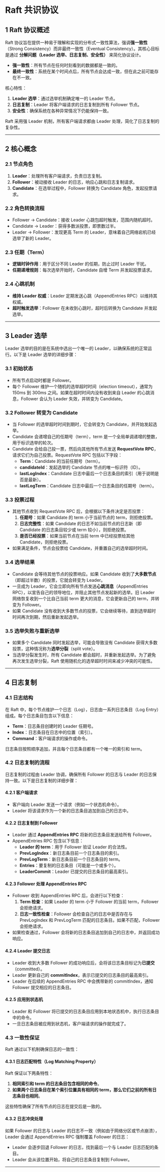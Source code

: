 # Raft 共识协议

## 1 Raft 协议概述

Raft 协议旨在提供一种易于理解和实现的分布式一致性算法，强调**强一致性**（Strong Consistency）而非最终一致性（Eventual Consistency）。其核心目标是通过 **分解问题（Leader 选举、日志复制、安全性）** 来简化协议设计。

- **强一致性**：所有节点在任何时刻看到的数据都是一致的。
- **最终一致性**：系统在某个时间点后，所有节点会达成一致，但在此之前可能存在不一致。

核心特性：

1. **Leader 选举**：通过选举机制确定唯一的 Leader 节点。
2. **日志复制**：Leader 将客户端请求的日志复制到所有 Follower 节点。
3. **安全性**：确保系统在各种异常情况下仍能保持一致。

Raft 采用强 Leader 机制，所有客户端请求都由 Leader 处理，简化了日志复制的复杂性。

---

## 2 核心概念

### 2.1 节点角色

1. **Leader**：处理所有客户端请求，负责日志复制。
2. **Follower**：被动接收 Leader 的日志，响应心跳和日志复制请求。
3. **Candidate**：在选举过程中，Follower 转换为 Candidate 角色，发起投票请求。

### 2.2 角色转换流程

- Follower → Candidate：接收 Leader 心跳包超时触发，范围内随机超时。
- Candidate → Leader：获得多数派投票，即票数过半。
- Leader → Follower：发现更高 Term 的 Leader，意味着自己网络宕机已经选举了新的 Leader。

### 2.3 任期（Term）

- **逻辑时钟作用**：用于区分不同 Leader 的任期，防止过时 Leader 干扰。
- **任期递增规则**：每次选举开始时，Candidate 自增 Term 并发起投票请求。

### 2.4 心跳机制

- **维持 Leader 权威**：Leader 定期发送心跳（AppendEntries RPC）以维持其权威。
- **超时触发选举**：Follower 在未收到心跳时，超时后转换为 Candidate 并发起选举。

---

## 3 Leader 选举

Leader 选举的目的是在系统中选出一个唯一的 Leader，以确保系统的正常运行。以下是 Leader 选举的详细步骤：

### 3.1 初始状态

- 所有节点启动时都是 Follower。
- 每个 Follower 维护一个随机的选举超时时间（election timeout），通常为 150ms 到 300ms 之间。如果在超时时间内没有收到来自 Leader 的心跳消息，Follower 会认为 Leader 失效，并转变为 Candidate。

### 3.2 Follower 转变为 Candidate

- 当 Follower 的选举超时时间到期时，它会转变为 Candidate，并开始发起选举。
- Candidate 会递增自己的任期号（term），term 是一个全局单调递增的整数，用于标识选举的轮次。
- Candidate 会给自己投一票，然后向其他所有节点发送 **RequestVote RPC**，请求它们为自己投票。RequestVote RPC 包括以下字段：
    - **Term**：Candidate 的当前任期号（term）。
    - **candidateId**：发起选举的 Candidate 节点的唯一标识符（ID）。
    - **lastLogIndex**：Candidate 日志中最后一个日志条目的索引（用于说明是否是最新）。
    - **lastLogTerm**：Candidate 日志中最后一个日志条目的任期号（term）。

### 3.3 投票过程

- 其他节点收到 RequestVote RPC 后，会根据以下条件决定是否投票：
    1. **任期号**：如果 Candidate 的 term 小于当前节点的 term，则拒绝投票。
    2. **日志完整性**：如果 Candidate 的日志不如当前节点的日志新（即 Candidate 的日志条目较少或 term 较小），则拒绝投票。
    3. **是否已经投票**：如果当前节点在当前 term 中已经投票给其他 Candidate，则拒绝投票。
- 如果满足条件，节点会投票给 Candidate，并重置自己的选举超时时间。

### 3.4 选举结果

- Candidate 会等待其他节点的投票响应。如果 Candidate 收到了**大多数节点**（即超过半数）的投票，它就会转变为 Leader。
- 一旦成为 Leader，它会立即向所有节点发送**心跳消息**（AppendEntries RPC），以宣告自己的领导地位，并阻止其他节点发起新的选举。旧 Leader 网络恢复收到一个比自己当前 term 更大的消息，它会更新自己的 term，并转变为 Follower。
- 如果 Candidate 没有收到大多数节点的投票，它会继续等待，直到选举超时时间再次到期，然后重新发起选举。

### 3.5 选举失败与重新选举

- 如果多个 Candidate 同时发起选举，可能会导致没有 Candidate 获得大多数投票，这种情况称为**选举分裂**（split vote）。
- 当选举分裂发生时，所有 Candidate 都会超时，并重新发起选举。为了避免再次发生选举分裂，Raft 使用随机化的选举超时时间来减少冲突的可能性。

---

## 4 日志复制

### 4.1 日志结构

在 Raft 中，每个节点维护一个日志（Log），日志由一系列日志条目（Log Entry）组成。每个日志条目包含以下信息：

- **Term**：日志条目创建时的 Leader 任期号。
- **Index**：日志条目在日志中的位置（索引）。
- **Command**：客户端请求的操作或命令。

日志条目按照顺序追加，并且每个日志条目都有一个唯一的索引和 term。

### 4.2 日志复制的流程

日志复制的过程由 Leader 协调，确保所有 Follower 的日志与 Leader 的日志保持一致。以下是日志复制的详细步骤：

#### 4.2.1 客户端请求

- 客户端向 Leader 发送一个请求（例如一个状态机命令）。
- Leader 将该请求作为一个新的日志条目追加到自己的日志中。

#### 4.2.2 日志复制到 Follower

- Leader 通过 **AppendEntries RPC** 将新的日志条目发送给所有 Follower。
- AppendEntries RPC 包含以下信息：
    - **Leader 的 term**：用于 Follower 验证 Leader 的合法性。
    - **PrevLogIndex**：新日志条目前一个日志条目的索引。
    - **PrevLogTerm**：新日志条目前一个日志条目的 term。
    - **Entries**：要复制的日志条目（可能是一个或多个）。
    - **LeaderCommit**：Leader 已提交的日志条目的最高索引。

#### 4.2.3 Follower 处理 AppendEntries RPC

- Follower 收到 AppendEntries RPC 后，会进行以下检查：
    1. **Term 检查**：如果 Leader 的 term 小于 Follower 的当前 term，Follower 会拒绝请求。
    2. **日志一致性检查**：Follower 会检查自己的日志中是否存在与 PrevLogIndex 和 PrevLogTerm 匹配的日志条目。如果不匹配，Follower 会拒绝请求。
- 如果检查通过，Follower 会将新的日志条目追加到自己的日志中，并返回成功响应。

#### 4.2.4 Leader 提交日志

- Leader 收到大多数 Follower 的成功响应后，会将该日志条目标记为**已提交**（committed）。
- Leader 更新自己的 **commitIndex**，表示已提交的日志条目的最高索引。
- Leader 在后续的 AppendEntries RPC 中会携带新的 commitIndex，通知 Follower 提交相应的日志条目。

#### 4.2.5 应用到状态机

- Leader 和 Follower 将已提交的日志条目应用到本地状态机中，执行日志条目中的命令。
- 一旦日志条目被应用到状态机，客户端请求的操作就完成了。

### 4.3 一致性保证

Raft 通过以下机制确保日志的一致性：

#### 4.3.1 日志匹配特性（Log Matching Property）

Raft 保证以下两条特性：

1. **相同索引和 term 的日志条目包含相同的命令**。
2. **如果两个日志条目在某个索引位置具有相同的 term，那么它们之前的所有日志条目也相同**。

这些特性确保了所有节点的日志在提交后是一致的。

#### 4.3.2 日志冲突处理

如果 Follower 的日志与 Leader 的日志不一致（例如由于网络分区或节点崩溃），Leader 会通过 AppendEntries RPC 强制覆盖 Follower 的日志：

- Leader 会逐步回退 Follower 的日志，找到最后一个与 Leader 日志匹配的条目。
- Leader 会从该位置开始，将自己的日志条目复制到 Follower。

---
